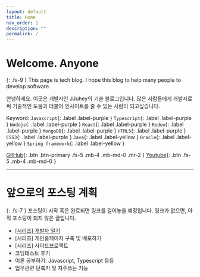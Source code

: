 ```yaml
---
layout: default
title: Home
nav_order: 1
description: ""
permalink: /
---
```


# Welcome. Anyone
{: .fs-9 }
This page is tech blog. I hope this blog to help many people to develop software.

안녕하세요. 이곳은 개발자인 JJuhey의 기술 블로그입니다. 많은 사람들에게 개발자로써 기술적인 도움과 더불어 인사이트를 줄 수 있는 사람이 되고싶습니다.

Keyword: `Javascript`{: .label .label-purple } `Typescript`{: .label .label-purple } `Nodejs`{: .label .label-purple } `React`{: .label .label-purple } `Redux`{: .label .label-purple } `MongoDB`{: .label .label-purple } `HTML5`{: .label .label-purple } `CSS3`{: .label .label-purple } `Java`{: .label .label-yellow } `Oracle`{: .label .label-yellow } `Spring framework`{: .label .label-yellow }


[GitHub](https://github.com/jjuhey){: .btn .btn-primary .fs-5 .mb-4 .mb-md-0 .mr-2 }
[Youtube](https://www.youtube.com/channel/UCATCOo6KRY3x6bna6z6P9dA){: .btn .fs-5 .mb-4 .mb-md-0 }
* * *

# **앞으로의 포스팅 계획**
{: .fs-7 }
포스팅이 시작 혹은 완료되면 링크를 걸어놓을 예정입니다. 링크가 없으면, 아직 포스팅이 되지 않은 글입니다.
* [[시리즈] 개발자 일기](docs/developer-diary)
* [시리즈] 개인홈페이지 구축 및 배포하기
* [시리즈] 사이드브로젝트
* 코딩테스트 후기
* 이론 공부하기: Javascript, Typescript 등등
* 업무관련 단축키 및 자주쓰는 기능